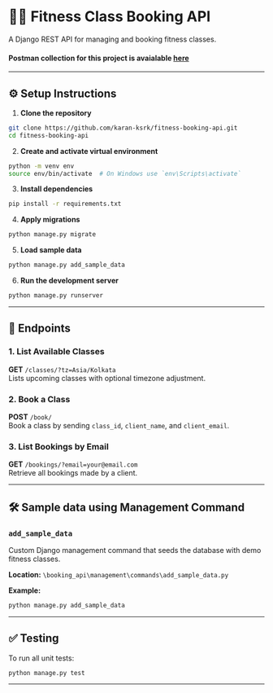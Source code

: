 # 🏋️‍♀️ Fitness Class Booking API

A Django REST API for managing and booking fitness classes.

#### Postman collection for this project is avaialable [here](https://www.postman.com/interstellar-desert-4342-1/workspace/fitness-class-booking/request/7249639-308d35c6-a782-40f6-a074-21e3b11d7994?action=share&creator=7249639&ctx=documentation)

---

## ⚙️ Setup Instructions

1. **Clone the repository**

```bash
git clone https://github.com/karan-ksrk/fitness-booking-api.git
cd fitness-booking-api
```

2. **Create and activate virtual environment**

```bash
python -m venv env
source env/bin/activate  # On Windows use `env\Scripts\activate`
```

3. **Install dependencies**

```bash
pip install -r requirements.txt
```

4. **Apply migrations**

```bash
python manage.py migrate
```

5. **Load sample data**

```bash
python manage.py add_sample_data
```

6. **Run the development server**

```bash
python manage.py runserver
```

---

## 🚀 Endpoints

### 1. List Available Classes

**GET** `/classes/?tz=Asia/Kolkata`  
Lists upcoming classes with optional timezone adjustment.

### 2. Book a Class

**POST** `/book/`  
Book a class by sending `class_id`, `client_name`, and `client_email`.

### 3. List Bookings by Email

**GET** `/bookings/?email=your@email.com`  
Retrieve all bookings made by a client.

---

## 🛠️ Sample data using Management Command

### `add_sample_data`

Custom Django management command that seeds the database with demo fitness classes.

**Location:** `\booking_api\management\commands\add_sample_data.py`

**Example:**

```bash
python manage.py add_sample_data
```

---

## ✅ Testing

To run all unit tests:

```bash
python manage.py test
```

---
